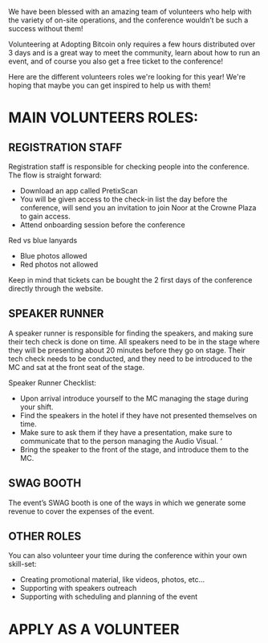 We have been blessed with an amazing team of volunteers who help with the variety of on-site operations, and the conference wouldn’t be such a success without them!

Volunteering at Adopting Bitcoin only requires a few hours distributed over 3 days and is a great way to meet the community, learn about how to run an event, and of course you also get a free ticket to the conference!

Here are the different volunteers roles we're looking for this year! We're hoping that maybe you can get inspired to help us with them!

# MAIN VOLUNTEERS ROLES:

## REGISTRATION STAFF

Registration staff is responsible for checking people into the conference. The flow is straight forward:
- Download an app called PretixScan 
- You will be given access to the check-in list the day before the conference, will send you an invitation to join Noor at the Crowne Plaza to gain access. 
- Attend onboarding session before the conference 

Red vs blue lanyards 
- Blue photos allowed
- Red photos not allowed 

Keep in mind that tickets can be bought the 2 first days of the conference directly through the website. 

## SPEAKER RUNNER 

A speaker runner is responsible for finding the speakers, and making sure their tech check is done on time. All speakers need to be in the stage where they will be presenting about 20 minutes before they go on stage. Their tech check needs to be conducted, and they need to be introduced to the MC and sat at the front seat of the stage. 

Speaker Runner Checklist: 
- Upon arrival introduce yourself to the MC managing the stage during your shift. 
- Find the speakers in the hotel if they have not presented themselves on time. 
- Make sure to ask them if they have a presentation, make sure to communicate that to the person managing the Audio Visual. ‘
- Bring the speaker to the front of the stage, and introduce them to the MC.  


## SWAG BOOTH

The event’s SWAG booth is one of the ways in which we generate some revenue to cover the expenses of the event. 

## OTHER ROLES

You can also volunteer your time during the conference within your own skill-set:
- Creating promotional material, like videos, photos, etc... 
- Supporting with speakers outreach 
- Supporting with scheduling and planning of the event 

# APPLY AS A VOLUNTEER
